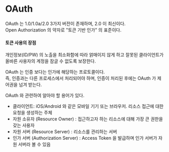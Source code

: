 # OAuth



OAuth 는 1.0/1.0a/2.0 3가지 버전이 존재하며, 2.0 이 최신이다.  
Open Authorization 의 약자로 "토큰 기반 인가" 의 표준이다.

#### 토큰 사용의 장점

개인정보\(ID/PW\) 의 노출을 최소화함에 따라 얽매이지 않게 하고 잘못된 클라이언트가 올바른 사용자의 계정을 잠글 수 없도록 보장한다.

OAuth 는 인증 보다는 인가에 해당하는 프로토콜이다.   
즉, 인증과는 다른 프로세스에서 처리되어야 하며, 인증이 처리된 후에는 OAuth 가 제어권을 넘겨 받는다.

OAuth 와 관련하여 알아야 할 용어가 있다.

* 클라이언트: iOS/Android 와 같은 모바일 기기 또는 브라우저. 리소스 접근에 대한 요청을 생성하는 주체
* 자원 소유자 \(Resource Owner\) : 접근하고자 하는 리소스에 대해 가장 큰 권한을 갖는 사용자
* 자원 서버 \(Resource Server\) : 리소스를 관리하는 서버
* 인가 서버 \(Authorization Server\) : Access Token 을 발급하며 인가 서버가 자원 서버라 볼 수 있음

